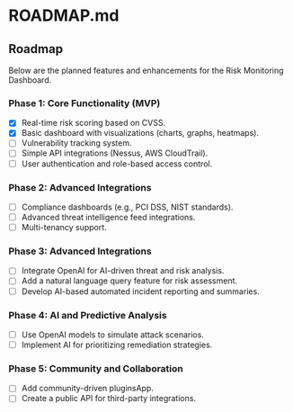# ROADMAP.md

## Roadmap
Below are the planned features and enhancements for the Risk Monitoring Dashboard.

### **Phase 1: Core Functionality (MVP)**
- [x] Real-time risk scoring based on CVSS.
- [x] Basic dashboard with visualizations (charts, graphs, heatmaps).
- [ ] Vulnerability tracking system.
- [ ] Simple API integrations (Nessus, AWS CloudTrail).
- [ ] User authentication and role-based access control.

### **Phase 2: Advanced Integrations**
- [ ] Compliance dashboards (e.g., PCI DSS, NIST standards).
- [ ] Advanced threat intelligence feed integrations.
- [ ] Multi-tenancy support.

### **Phase 3: Advanced Integrations**
- [ ] Integrate OpenAI for AI-driven threat and risk analysis.
- [ ] Add a natural language query feature for risk assessment.
- [ ] Develop AI-based automated incident reporting and summaries.

### **Phase 4: AI and Predictive Analysis**
- [ ] Use OpenAI models to simulate attack scenarios.
- [ ] Implement AI for prioritizing remediation strategies.

### **Phase 5: Community and Collaboration**
- [ ] Add community-driven pluginsApp.
- [ ] Create a public API for third-party integrations.
